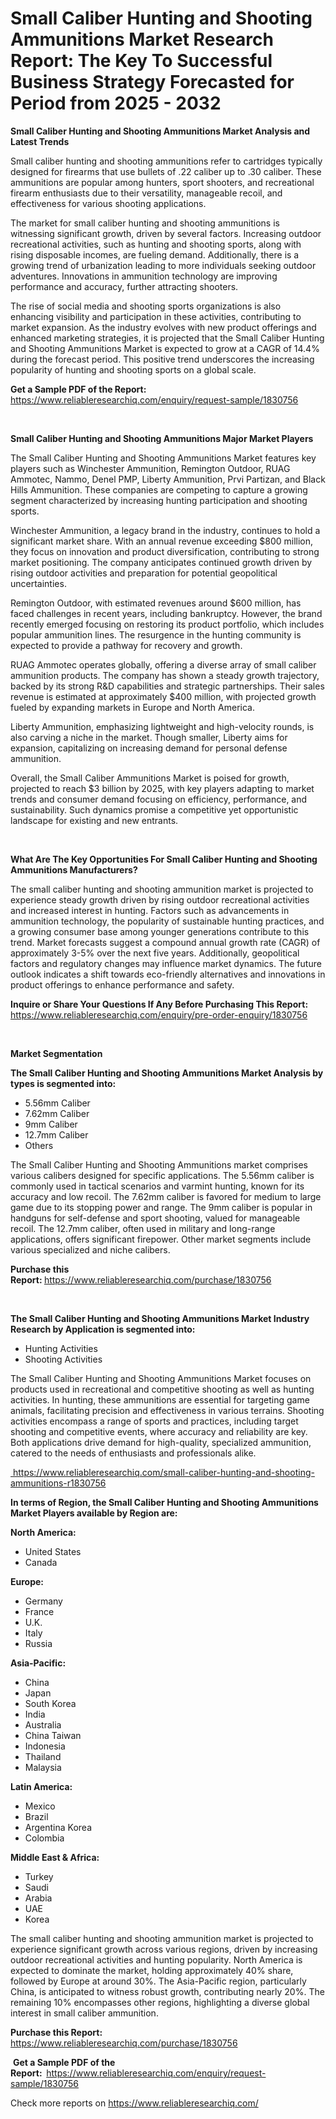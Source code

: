 <p><h1>Small Caliber Hunting and Shooting Ammunitions Market Research Report: The Key To Successful Business Strategy Forecasted for Period from 2025 - 2032</h1></p><p><strong>Small Caliber Hunting and Shooting Ammunitions Market Analysis and Latest Trends</strong></p>
<p><p>Small caliber hunting and shooting ammunitions refer to cartridges typically designed for firearms that use bullets of .22 caliber up to .30 caliber. These ammunitions are popular among hunters, sport shooters, and recreational firearm enthusiasts due to their versatility, manageable recoil, and effectiveness for various shooting applications.</p><p>The market for small caliber hunting and shooting ammunitions is witnessing significant growth, driven by several factors. Increasing outdoor recreational activities, such as hunting and shooting sports, along with rising disposable incomes, are fueling demand. Additionally, there is a growing trend of urbanization leading to more individuals seeking outdoor adventures. Innovations in ammunition technology are improving performance and accuracy, further attracting shooters. </p><p>The rise of social media and shooting sports organizations is also enhancing visibility and participation in these activities, contributing to market expansion. As the industry evolves with new product offerings and enhanced marketing strategies, it is projected that the Small Caliber Hunting and Shooting Ammunitions Market is expected to grow at a CAGR of 14.4% during the forecast period. This positive trend underscores the increasing popularity of hunting and shooting sports on a global scale.</p></p>
<p><strong>Get a Sample PDF of the Report:&nbsp;</strong> <a href="https://www.reliableresearchiq.com/enquiry/request-sample/1830756?utm_campaign=3299&utm_medium=2&utm_source=Github&utm_content=ia&utm_term=03042025&utm_id=small-caliber-hunting-and-shooting-ammunitions">https://www.reliableresearchiq.com/enquiry/request-sample/1830756</a></p>
<p>&nbsp;</p>
<p><strong>Small Caliber Hunting and Shooting Ammunitions Major Market Players</strong></p>
<p><p>The Small Caliber Hunting and Shooting Ammunitions Market features key players such as Winchester Ammunition, Remington Outdoor, RUAG Ammotec, Nammo, Denel PMP, Liberty Ammunition, Prvi Partizan, and Black Hills Ammunition. These companies are competing to capture a growing segment characterized by increasing hunting participation and shooting sports.</p><p>Winchester Ammunition, a legacy brand in the industry, continues to hold a significant market share. With an annual revenue exceeding $800 million, they focus on innovation and product diversification, contributing to strong market positioning. The company anticipates continued growth driven by rising outdoor activities and preparation for potential geopolitical uncertainties.</p><p>Remington Outdoor, with estimated revenues around $600 million, has faced challenges in recent years, including bankruptcy. However, the brand recently emerged focusing on restoring its product portfolio, which includes popular ammunition lines. The resurgence in the hunting community is expected to provide a pathway for recovery and growth.</p><p>RUAG Ammotec operates globally, offering a diverse array of small caliber ammunition products. The company has shown a steady growth trajectory, backed by its strong R&D capabilities and strategic partnerships. Their sales revenue is estimated at approximately $400 million, with projected growth fueled by expanding markets in Europe and North America.</p><p>Liberty Ammunition, emphasizing lightweight and high-velocity rounds, is also carving a niche in the market. Though smaller, Liberty aims for expansion, capitalizing on increasing demand for personal defense ammunition.</p><p>Overall, the Small Caliber Ammunitions Market is poised for growth, projected to reach $3 billion by 2025, with key players adapting to market trends and consumer demand focusing on efficiency, performance, and sustainability. Such dynamics promise a competitive yet opportunistic landscape for existing and new entrants.</p></p>
<p>&nbsp;</p>
<p><strong>What Are The Key Opportunities For Small Caliber Hunting and Shooting Ammunitions Manufacturers?</strong></p>
<p><p>The small caliber hunting and shooting ammunition market is projected to experience steady growth driven by rising outdoor recreational activities and increased interest in hunting. Factors such as advancements in ammunition technology, the popularity of sustainable hunting practices, and a growing consumer base among younger generations contribute to this trend. Market forecasts suggest a compound annual growth rate (CAGR) of approximately 3-5% over the next five years. Additionally, geopolitical factors and regulatory changes may influence market dynamics. The future outlook indicates a shift towards eco-friendly alternatives and innovations in product offerings to enhance performance and safety.</p></p>
<p><strong>Inquire or Share Your Questions If Any Before Purchasing This Report:</strong> <a href="https://www.reliableresearchiq.com/enquiry/pre-order-enquiry/1830756?utm_campaign=3299&utm_medium=2&utm_source=Github&utm_content=ia&utm_term=03042025&utm_id=small-caliber-hunting-and-shooting-ammunitions">https://www.reliableresearchiq.com/enquiry/pre-order-enquiry/1830756</a></p>
<p>&nbsp;</p>
<p><strong>Market Segmentation</strong></p>
<p><strong>The Small Caliber Hunting and Shooting Ammunitions Market Analysis by types is segmented into:</strong></p>
<p><ul><li>5.56mm Caliber</li><li>7.62mm Caliber</li><li>9mm Caliber</li><li>12.7mm Caliber</li><li>Others</li></ul></p>
<p><p>The Small Caliber Hunting and Shooting Ammunitions market comprises various calibers designed for specific applications. The 5.56mm caliber is commonly used in tactical scenarios and varmint hunting, known for its accuracy and low recoil. The 7.62mm caliber is favored for medium to large game due to its stopping power and range. The 9mm caliber is popular in handguns for self-defense and sport shooting, valued for manageable recoil. The 12.7mm caliber, often used in military and long-range applications, offers significant firepower. Other market segments include various specialized and niche calibers.</p></p>
<p><strong>Purchase this Report:&nbsp;</strong><a href="https://www.reliableresearchiq.com/purchase/1830756?utm_campaign=3299&utm_medium=2&utm_source=Github&utm_content=ia&utm_term=03042025&utm_id=small-caliber-hunting-and-shooting-ammunitions">https://www.reliableresearchiq.com/purchase/1830756</a></p>
<p>&nbsp;</p>
<p><strong>The Small Caliber Hunting and Shooting Ammunitions Market Industry Research by Application is segmented into:</strong></p>
<p><ul><li>Hunting Activities</li><li>Shooting Activities</li></ul></p>
<p><p>The Small Caliber Hunting and Shooting Ammunitions Market focuses on products used in recreational and competitive shooting as well as hunting activities. In hunting, these ammunitions are essential for targeting game animals, facilitating precision and effectiveness in various terrains. Shooting activities encompass a range of sports and practices, including target shooting and competitive events, where accuracy and reliability are key. Both applications drive demand for high-quality, specialized ammunition, catered to the needs of enthusiasts and professionals alike.</p></p>
<p><a href="https://www.reliableresearchiq.com/small-caliber-hunting-and-shooting-ammunitions-r1830756?utm_campaign=3299&utm_medium=2&utm_source=Github&utm_content=ia&utm_term=03042025&utm_id=small-caliber-hunting-and-shooting-ammunitions">&nbsp;https://www.reliableresearchiq.com/small-caliber-hunting-and-shooting-ammunitions-r1830756</a></p>
<p><strong>In terms of Region, the Small Caliber Hunting and Shooting Ammunitions Market Players available by Region are:</strong></p>
<p>
    <p> <strong> North America: </strong>
        <ul>
            <li>United States</li>
            <li>Canada</li>
        </ul>
        </p> 
    <p> <strong> Europe: </strong>
        <ul>
            <li>Germany</li>
            <li>France</li>
            <li>U.K.</li>
            <li>Italy</li>
            <li>Russia</li>
        </ul>
        </p> 
    <p> <strong> Asia-Pacific: </strong>
        <ul>
            <li>China</li>
            <li>Japan</li>
            <li>South Korea</li>
            <li>India</li>
            <li>Australia</li>
            <li>China Taiwan</li>
            <li>Indonesia</li>
            <li>Thailand</li>
            <li>Malaysia</li>
        </ul>
        </p> 
    <p> <strong> Latin America: </strong>
        <ul>
            <li>Mexico</li>
            <li>Brazil</li>
            <li>Argentina Korea</li>
            <li>Colombia</li>
        </ul>
        </p> 
    <p> <strong> Middle East & Africa: </strong>
        <ul>
            <li>Turkey</li>
            <li>Saudi</li>
            <li>Arabia</li>
            <li>UAE</li>
            <li>Korea</li>
        </ul>
    </p>
    </p>
<p><p>The small caliber hunting and shooting ammunition market is projected to experience significant growth across various regions, driven by increasing outdoor recreational activities and hunting popularity. North America is expected to dominate the market, holding approximately 40% share, followed by Europe at around 30%. The Asia-Pacific region, particularly China, is anticipated to witness robust growth, contributing nearly 20%. The remaining 10% encompasses other regions, highlighting a diverse global interest in small caliber ammunition.</p></p>
<p><strong>Purchase this Report: </strong><a href="https://www.reliableresearchiq.com/purchase/1830756?utm_campaign=3299&utm_medium=2&utm_source=Github&utm_content=ia&utm_term=03042025&utm_id=small-caliber-hunting-and-shooting-ammunitions">https://www.reliableresearchiq.com/purchase/1830756</a></p>
<p>&nbsp;<strong>Get a Sample PDF of the Report:&nbsp;&nbsp;</strong><a href="https://www.reliableresearchiq.com/enquiry/request-sample/1830756?utm_campaign=3299&utm_medium=2&utm_source=Github&utm_content=ia&utm_term=03042025&utm_id=small-caliber-hunting-and-shooting-ammunitions">https://www.reliableresearchiq.com/enquiry/request-sample/1830756</a></p>
<p><strong></strong></p>
<p>Check more reports on <a href="https://www.reliableresearchiq.com/?utm_campaign=3299&utm_medium=2&utm_source=Github&utm_content=ia&utm_term=03042025&utm_id=small-caliber-hunting-and-shooting-ammunitions">https://www.reliableresearchiq.com/</a></p>
